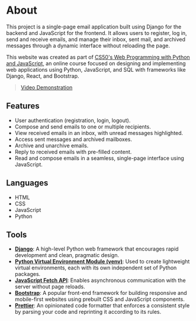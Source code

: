 # About

This project is a single-page email application built using Django for the
backend and JavaScript for the frontend. It allows users to register, log in,
send and receive emails, and manage their inbox, sent mail, and archived
messages through a dynamic interface without reloading the page.

This website was created as part of
[CS50's Web Programming with Python and JavaScript](https://pll.harvard.edu/course/cs50s-web-programming-python-and-javascript),
an online course focused on designing and implementing web applications using
Python, JavaScript, and SQL with frameworks like Django, React, and Bootstrap.

> [Video Demonstration](https://youtu.be/bcuRyWg6ijQ)

## Features

- User authentication (registration, login, logout).
- Compose and send emails to one or multiple recipients.
- View received emails in an inbox, with unread messages highlighted.
- Access sent messages and archived mailboxes.
- Archive and unarchive emails.
- Reply to received emails with pre-filled content.
- Read and compose emails in a seamless, single-page interface using JavaScript.

## Languages

- HTML
- CSS
- JavaScript
- Python

## Tools

- [**Django**](https://www.djangoproject.com/): A high-level Python web
  framework that encourages rapid development and clean, pragmatic design.
- [**Python Virtual Environment Module (venv)**](https://docs.python.org/3/library/venv.html):
  Used to create lightweight virtual environments, each with its own independent
  set of Python packages.
- [**JavaScript Fetch API**](https://developer.mozilla.org/en-US/docs/Web/API/Fetch_API):
  Enables asynchronous communication with the server without page reloads.
- [**Bootstrap**](https://getbootstrap.com/): A popular front-end framework for
  building responsive and mobile-first websites using prebuilt CSS and
  JavaScript components.
- [**Prettier**](https://prettier.io/): An opinionated code formatter that
  enforces a consistent style by parsing your code and reprinting it according
  to its rules.
